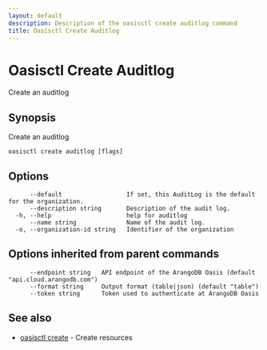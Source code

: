 ```yaml
---
layout: default
description: Description of the oasisctl create auditlog command
title: Oasisctl Create Auditlog
---
```

# Oasisctl Create Auditlog

Create an auditlog

## Synopsis

Create an auditlog

```
oasisctl create auditlog [flags]
```

## Options

```
      --default                  If set, this AuditLog is the default for the organization.
      --description string       Description of the audit log.
  -h, --help                     help for auditlog
      --name string              Name of the audit log.
  -o, --organization-id string   Identifier of the organization
```

## Options inherited from parent commands

```
      --endpoint string   API endpoint of the ArangoDB Oasis (default "api.cloud.arangodb.com")
      --format string     Output format (table|json) (default "table")
      --token string      Token used to authenticate at ArangoDB Oasis
```

## See also

* [oasisctl create](oasisctl-create.html)	 - Create resources

